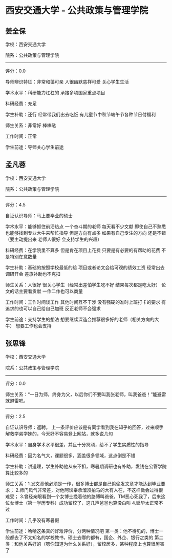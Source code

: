 # 西安交通大学 - 公共政策与管理学院

## 姜全保

学校：西安交通大学

院系：公共政策与管理学院

* * *

评分：0.0

导师辨识特征：非常和蔼可亲 人很幽默慈祥可爱 关心学生生活

学术水平：科研能力杠杠的 承接多项国家重点项目

科研经费：充足

学生补助：还行 经常带我们出去吃饭 有儿童节中秋节端午节各种节日付福利

师生关系：非常好 棒棒哒

工作时间：正常

学生前途：导师关心学生前途

## 孟凡蓉

学校：西安交通大学

院系：公共政策与管理学院

* * *

评分：4.5

自证认识导师：马上要毕业的硕士

学术水平：能够抓住前沿热点 一个奋斗期的老师 每天看不少文献 即使自己不熟悉 也能够找到专业大牛来帮忙指导 但是方向有点多 如果有自己专注的方向 还是不错（要主动提出来 老师人很好 会支持学生的兴趣）

科研经费：在学院里不算多 但是肯在项目上花费 只要是有必要的有帮助的花费 不是特别在意数量

学生补助：基础的按照学校最低的给 项目或者论文会给可观的绩效工资 经常出去调研开会 差旅补助也不克扣

师生关系：人很好 很关心学生（经常出差怕学生吃不好 结果每次都是吃太好） 论文的话主要看贡献 一作二作也可以商量

工作时间：工作时间谈工作 其他时间互不干涉 没有强硬的准时上班打卡的要求 有追求的也可以自己给自己加班 反正老师不会强求

学生前途：支持学生的想法 想要继续深造会推荐很多好的老师（相关方向的大牛） 想要工作也会支持

## 张思锋

学校：西安交通大学

院系：公共政策与管理学院

* * *

评分：0.0

师生关系：“一日为师，终身为父，以后你们不要叫我张老师，叫我爸爸！”能避雷就避雷吧。

* * *

评分：2.5

自证认识导师：返聘。
上一条评价应该是有同学看到我在知乎的回答，过来顺手解救学弟学妹的，今天好不容易登上网站，就多说几句

学术水平：自身学术水平很差，并且十分冥顽，给不了学生实质性的指导

科研经费：因为名气大，课题很多，涵盖很多领域，这点倒是不错

学生补助：讲道理，学生补助他从来不扣，寒暑期调研也有补助，发钱在公管学院算比较多的

师生关系：1.发文章他必须是一作，很多博士都是自己偷偷发文章才能达到毕业要求；
2.师门风气非常差，对他阿谀奉承溜须拍马的大有人在，不这样做会过得很难受；
3.曾经亲眼看到一个女博士挽着他的胳膊叫爸爸，TM恶心死我了，后来这位女博士（第一学历专科）成功留校了，这几声爸爸也算没白叫
4.延毕太正常不过

工作时间：几乎没有寒暑假

学生前途：哈哈这条真的好难评价，分两种情况吧
第一类：他不待见的，博士一般都去了不太知名的学校教书，硕士去哪的都有，国企、外企、银行之类的
第二类：和他关系好的（嗯你知道为什么关系好），留校居多，某种程度上也算很厉害了